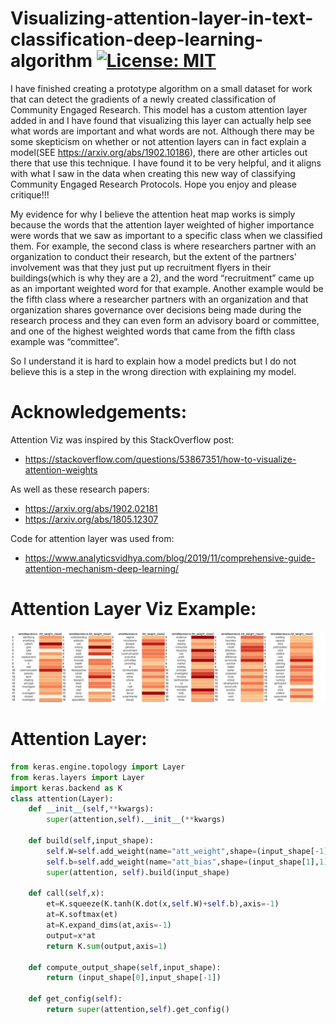 # Visualizing-attention-layer-in-text-classification-deep-learning-algorithm [![License: MIT](https://img.shields.io/badge/License-MIT-yellow.svg)](https://opensource.org/licenses/MIT) 
I have finished creating a prototype algorithm on a small dataset for work that can detect the gradients of a newly created classification of Community Engaged Research. This model has a custom attention layer added in and I have found that visualizing this layer can actually help see what words are important and what words are not. Although there may be some skepticism on whether or not attention layers can in fact explain a model(SEE https://arxiv.org/abs/1902.10186), there are other articles out there that use this technique. I have found it to be very helpful, and it aligns with what I saw in the data when creating this new way of classifying Community Engaged Research Protocols. Hope you enjoy and please critique!!!

My evidence for why I believe the attention heat map works is simply because the words that the attention layer weighted of higher importance were words that we saw as important to a specific class when we classified them. For example, the second class is where researchers partner with an organization to conduct their research, but the extent of the partners' involvement was that they just put up recruitment flyers in their buildings(which is why they are a 2), and the word “recruitment” came up as an important weighted word for that example. Another example would be the fifth class where a researcher partners with an organization and that organization shares governance over decisions being made during the research process and they can even form an advisory board or committee, and one of the highest weighted words that came from the fifth class example was “committee”.

So I understand it is hard to explain how a model predicts but I do not believe this is a step in the wrong direction with explaining my model. 


# Acknowledgements:
Attention Viz was inspired by this StackOverflow post: 
- https://stackoverflow.com/questions/53867351/how-to-visualize-attention-weights

As well as these research papers: 
- https://arxiv.org/abs/1902.02181
- https://arxiv.org/abs/1805.12307

Code for attention layer was used from:
- https://www.analyticsvidhya.com/blog/2019/11/comprehensive-guide-attention-mechanism-deep-learning/


# **Attention Layer Viz Example**:
![Alt text](attentionnotsorted.JPG?raw=true "Title")

# **Attention Layer**:
```python
from keras.engine.topology import Layer
from keras.layers import Layer
import keras.backend as K
class attention(Layer):
    def __init__(self,**kwargs):
        super(attention,self).__init__(**kwargs)

    def build(self,input_shape):
        self.W=self.add_weight(name="att_weight",shape=(input_shape[-1],1),initializer="normal")
        self.b=self.add_weight(name="att_bias",shape=(input_shape[1],1),initializer="zeros")        
        super(attention, self).build(input_shape)

    def call(self,x):
        et=K.squeeze(K.tanh(K.dot(x,self.W)+self.b),axis=-1)
        at=K.softmax(et)
        at=K.expand_dims(at,axis=-1)
        output=x*at
        return K.sum(output,axis=1)

    def compute_output_shape(self,input_shape):
        return (input_shape[0],input_shape[-1])

    def get_config(self):
        return super(attention,self).get_config()
```
<meta name="google-site-verification" content="GcDEY32OdmYJf0j3z4AqPxq6MAz56o6Jy6or1RMNo9M" />
